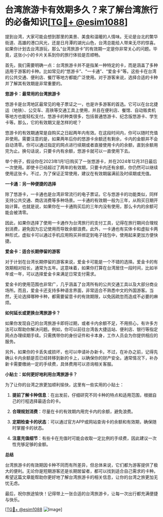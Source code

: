 # 台湾旅游卡有效期多久？来了解台湾旅行的必备知识[[TG💪+ @esim1088](https://t.me/s/esim1088)]

提到台湾，大家可能会想到那里的美景、美食和温暖的人情味。无论是台北的繁华街道、高雄的港口风光，还是日月潭的湖光山色，台湾总能给人带来无尽的惊喜。如果你计划去台湾游玩，那么“台湾旅游卡”的有效期一定是你非常关心的问题。毕竟，这张小小的卡片关系到你的旅行体验是否顺畅。

首先，我们需要明确一点：台湾旅游卡并不是指某一种特定的卡，而是涵盖了多种适用于游客的卡种。比如常见的“悠游卡”、“一卡通”、“爱金卡”等。这些卡在台湾的公共交通、便利店、餐厅等地方都能广泛使用。对于游客来说，选择合适的卡种并了解其有效期是非常重要的。

**悠游卡：最常用的台湾旅游卡**

悠游卡是台湾地区最常见的电子票证之一，也是许多游客的首选。它可以在台北捷运（地铁）、公交车、高铁等交通工具上使用，并且在便利店、餐馆、自动贩卖机等地方也能轻松支付。悠游卡的种类很多，包括普通悠游卡、纪念版悠游卡、学生卡等。那么，它的有效期又是怎样的呢？

悠游卡的有效期通常是自购买之日起两年内有效。在这段时间内，你可以随时充值并使用。需要注意的是，如果两年后你的悠游卡余额还有剩余，卡内的金额并不会自动清零。你可以通过指定的网点进行续期或者直接使用卡内的余额，直到余额用完为止。换句话说，只要卡内有余额，悠游卡就可以一直使用下去。

举个例子，假设你在2023年1月1日购买了一张悠游卡，并在2024年12月31日最后一次使用。即使卡已经超过了两年的有效期，只要卡内还有余额，你仍然可以继续使用这张卡。不过，为了保证正常使用，建议在有效期届满前及时续期或充值。

**一卡通：另一种便捷的选择**

除了悠游卡，一卡通也是台湾非常流行的电子票证。它与悠游卡的功能类似，同样支持公共交通、商店消费等多种场景。一卡通的有效期一般为三年，从购买日期开始计算。也就是说，如果你在一卡通购买后的三年内没有使用，那么卡内的余额可能会被清零。

因此，如果你选择了使用一卡通作为台湾旅行的支付工具，记得在旅行期间合理规划消费，避免因为忘记使用而导致余额浪费。此外，一卡通也有实体卡和虚拟卡两种形式，虚拟卡可以通过手机应用购买并绑定到电子钱包中，使用起来更加方便快捷。

**爱金卡：适合长期停留的游客**

对于计划在台湾长期停留的游客来说，爱金卡可能是一个不错的选择。爱金卡的有效期相对较长，通常为五年。这意味着，如果你打算在台湾居住一段时间，比如半年或一年，可以选择爱金卡来满足日常支付需求。

爱金卡的使用范围也非常广，几乎涵盖了台湾所有的公共交通工具以及大部分商业场所。而且，爱金卡还支持多种语言界面，非常适合不熟悉中文的外国游客。当然，无论选择哪种卡种，都需要留意卡的有效期限，以免因疏忽而造成不必要的麻烦。

**如何延长或更换台湾旅游卡？**

如果你发现自己的台湾旅游卡即将过期，或者卡内余额不足，不用担心，有许多方法可以帮助你解决问题。例如，你可以前往台湾各大捷运站、便利店、银行等指定网点办理续期手续。只需携带你的身份证件和卡本身，工作人员会为你提供相应的服务。

另外，如果你的卡丢失或损坏，也可以申请补办新卡。不过，在补办之前，记得先确认卡内余额是否已经转移到新的卡上，以确保你的财产安全。通常情况下，补办新卡需要缴纳一定的手续费，具体费用可以咨询相关客服。

**小贴士：如何更好地利用台湾旅游卡？**

为了让你的台湾之旅更加顺利愉快，这里有一些实用的小贴士：

1. **提前了解卡种信息**：在出发前，仔细研究不同卡种的特点和适用范围，根据自己的行程选择最适合的卡。
   
2. **合理规划消费**：尽量在卡的有效期内用完卡内的余额，避免浪费。

3. **定期检查卡的状态**：可以通过官方APP或网站查询卡的余额和有效期，确保随时掌握卡的状态。

4. **注意充值细节**：有些卡在充值时可能会收取一定比例的手续费，因此建议一次性充够足够的金额。

**总结**

台湾旅游卡的有效期因卡种不同而有所差异，但总体来说，它们都为游客提供了极大的便利。无论你是短期游客还是长期居留者，都可以找到适合自己需求的卡种。希望这篇文章能帮助你更好地了解台湾旅游卡的相关信息，让你的台湾之旅更加无忧无虑。

最后，祝你旅途愉快！记得带上一张合适的台湾旅游卡，让每一次出行都充满便捷与快乐。

[[TG💪+ @esim1088](https://t.me/s/esim1088) ![Image](https://i.postimg.cc/4NQfJmqS/Snipaste-2025-05-13-00-14-12.png)]